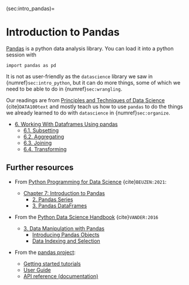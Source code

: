 (sec:intro_pandas)=
# Introduction to Pandas

[Pandas](https://pandas.pydata.org/) is a python data analysis library. 
You can load it into a python session with

    import pandas as pd
It is not as user-friendly as the `datascience` library we saw in {numref}`sec:intro_python`, but it can do more things, some of which we need to be able to do in {numref}`sec:wrangling`.

Our readings are from [Principles and Techniques of Data Science](http://www.textbook.ds100.org/) {cite}`DATA100text` and mostly teach us how to use `pandas` to do the things we already learned to do with `datascience` in {numref}`sec:organize`.
- [6. Working With Dataframes Using pandas](http://www.textbook.ds100.org/ch/06/pandas_intro.html)
  * [6.1. Subsetting](http://www.textbook.ds100.org/ch/06/pandas_subsetting.html)
  * [6.2. Aggregating](http://www.textbook.ds100.org/ch/06/pandas_aggregating.html)
  * [6.3. Joining](http://www.textbook.ds100.org/ch/06/pandas_joining.html)
  * [6.4. Transforming](http://www.textbook.ds100.org/ch/06/pandas_transforming.html)



## Further resources
* From [Python Programming for Data Science](https://www.tomasbeuzen.com/python-programming-for-data-science/README.html) {cite}`BEUZEN:2021`:
  * [Chapter 7: Introduction to Pandas](https://www.tomasbeuzen.com/python-programming-for-data-science/chapters/chapter7-pandas.html)
    * [2. Pandas Series](https://www.tomasbeuzen.com/python-programming-for-data-science/chapters/chapter7-pandas.html#pandas-series)
    * [3. Pandas DataFrames](https://www.tomasbeuzen.com/python-programming-for-data-science/chapters/chapter7-pandas.html#pandas-dataframes)
	
* From the [Python Data Science Handbook](https://jakevdp.github.io/PythonDataScienceHandbook/) {cite}`VANDER:2016`
  * [3. Data Manipulation with Pandas](https://jakevdp.github.io/PythonDataScienceHandbook/03.00-introduction-to-pandas.html)
    * [Introducing Pandas Objects](https://jakevdp.github.io/PythonDataScienceHandbook/03.01-introducing-pandas-objects.html)
    * [Data Indexing and Selection](https://jakevdp.github.io/PythonDataScienceHandbook/03.02-data-indexing-and-selection.html)

* From the [pandas project](https://pandas.pydata.org/):
  * [Getting started tutorials](https://pandas.pydata.org/docs/getting_started/intro_tutorials/)
  * [User Guide](https://pandas.pydata.org/docs/user_guide/index.html#user-guide)
  * [API reference (documentation)](https://pandas.pydata.org/docs/reference/index.html)

